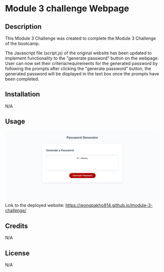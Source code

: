 # Module 3 challenge Webpage

## Description

This Module 3 Challenge was created to complete the Module 3 Challenge of the bootcamp.

The Javascript file (script.js) of the original website has been updated to implement functionality to the "generate password" button
on the webpage. User can now set their criteria/requirements for the generated password by following the prompts after clicking the
"generate password" button, the generated password will be displayed in the text box once the prompts have been completed.

## Installation

N/A

## Usage

![screenshot of the finished website](Develop/screenshot.png)
Link to the deployed website: https://wongpakho814.github.io/module-3-challenge/

## Credits

N/A

## License

N/A
